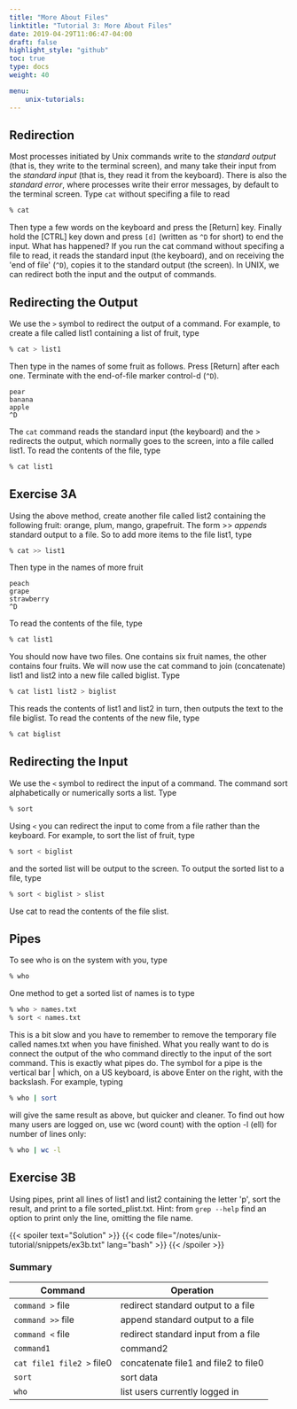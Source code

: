 ```yaml
---
title: "More About Files"
linktitle: "Tutorial 3: More About Files"
date: 2019-04-29T11:06:47-04:00
draft: false
highlight_style: "github"
toc: true
type: docs
weight: 40

menu:
    unix-tutorials:
---
```



##  Redirection

Most processes initiated by Unix commands write to the _standard output_ (that is, they write to the terminal screen), and many take their input from the _standard input_ (that is, they read it from the keyboard). There is also the _standard error_, where processes write their error messages, by default to the terminal screen. Type `cat` without specifing a file to read
```bash
% cat
```
Then type a few words on the keyboard and press the [Return] key. Finally hold the [CTRL] key down and press `[d]` (written as `^D` for short) to end the input. What has happened? If you run the cat command without specifing a file to read, it reads the standard input (the keyboard), and on receiving the 'end of file' (`^D`), copies it to the standard output (the screen). In UNIX, we can redirect both the input and the output of commands.

## Redirecting the Output

We use the `>` symbol to redirect the output of a command. For example, to create a file called list1 containing a list of fruit, type
```bash
% cat > list1
```
Then type in the names of some fruit as follows. Press [Return] after each one. Terminate with the end-of-file marker control-d (`^D`).
```no-highlight
pear 
banana 
apple 
^D
```
The `cat` command reads the standard input (the keyboard) and the > redirects the output, which normally goes to the screen, into a file called list1. To read the contents of the file, type
```bash
% cat list1
```

## Exercise 3A
Using the above method, create another file called list2 containing the following fruit: orange, plum, mango, grapefruit. The form >> _appends_ standard output to a file. So to add more items to the file list1, type
```bash
% cat >> list1
```
Then type in the names of more fruit
```no-highlight
peach 
grape 
strawberry
^D
```
To read the contents of the file, type
```bash
% cat list1
```

You should now have two files. One contains six fruit names, the other contains four fruits. We will now use the cat command to join (concatenate) list1 and list2 into a new file called biglist. Type

```bash
% cat list1 list2 > biglist
```
This reads the contents of list1 and list2 in turn, then outputs the text to the file biglist. To read the contents of the new file, type
```bash
% cat biglist
```

## Redirecting the Input

We use the `<` symbol to redirect the input of a command. The command sort alphabetically or numerically sorts a list. Type
```bash
% sort
```
Using `<` you can redirect the input to come from a file rather than the keyboard. For example, to sort the list of fruit, type
```bash
% sort < biglist
```
and the sorted list will be output to the screen. To output the sorted list to a file, type
```bash
% sort < biglist > slist
```
Use cat to read the contents of the file slist.

## Pipes
To see who is on the system with you, type
```bash
% who
```
One method to get a sorted list of names is to type
```bash
% who > names.txt
% sort < names.txt
```
This is a bit slow and you have to remember to remove the temporary file called names.txt when you have finished. What you really want to do is connect the output of the who command directly to the input of the sort command. This is exactly what pipes do. The symbol for a pipe is the vertical bar | which, on a US keyboard, is above Enter on the right, with the backslash. For example, typing
```bash
% who | sort
```
will give the same result as above, but quicker and cleaner. To find out how many users are logged on, use wc (word count) with the option -l (ell) for number of lines only:
```bash
% who | wc -l
```

## Exercise 3B
Using pipes, print all lines of list1 and list2 containing the letter 'p', sort the result, and print to a file sorted_plist.txt.  Hint: from `grep --help` find an option to print only the line, omitting the file name.

{{< spoiler text="Solution" >}}
{{< code file="/notes/unix-tutorial/snippets/ex3b.txt" lang="bash" >}}
{{< /spoiler >}}

### Summary
| Command | Operation |
|---|---|
| `command >` file | redirect standard output to a file |
| `command >>` file | append standard output to a file |
| `command <` file | redirect standard input from a file |
| <code>command1 | command2</code> | pipe the output of command1 to the input of command2 |
| `cat file1 file2 >` file0 | concatenate file1 and file2 to file0 |
| `sort` | sort data |
| `who` | list users currently logged in |


